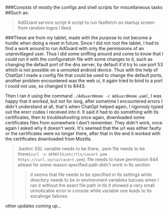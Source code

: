 ###Consists of mostly the configs and shell scripts for miscellaneous tasks
##Such as:
> AdGUard service script 
> A script to run fastfetch on startup screen from random logos I liked.

###These are from my tablet, made with the purpose to not become a hurdle when doing a reset in future.
Since I did not root the tablet, I had to find a work around to run AdGuard with only the permissions of an unprevillaged user.
Thus I did some sniffing around and come to know that I could run it with the configuratoin file with some changes to it, such as
changing the default port of the dns server, by default it'd try to use port 53 which is not possible on a unrooted android device.
Thus with the help of ChatGpt I made a config file that could be used to change the default ports, 
another problem encountered was the web ui, it again tried to bind to a port I could not use, so changed it to 8443.

Then I ran it using the command ` ./AdGuardHome -c AdGuardHome.yaml `, I was happy that it worked, but not for long, 
after sometime I encountered errors I didn't understand at all, that's when ChatGpt helped again, I rigorouly typed out the erorr codes I recieved into it.
It said it had to do something with tls certificates, then to troubleshooting once again, downloaded some certificates files from somewhere I don't remember.
They didn't work, once again I asked why it doesn't work. It's seemed that the url was either faulty or the certificates were no longer there, 
after that in the end it worked with the certificates downloaded from Mozilla.

> .bashrc SSL variable needs to be there,
> .pem file needs to be there(` curl -o $PREFIX/etc/tls/cacert.pem https://curl.se/ca/cacert.pem `),
> file needs to have permission 644 atleast
> for some reason specified path didn't work in tls section
>> it seems that file needs to be specified in tls settings while directory needs to be in environment variables
>> bacues when I ran it without the exact file path in tls it showed a very small unnoticable error in console while variable one leads to tls excahnge failures.

other updates coming up...
